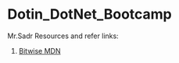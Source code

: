 # Dotin_DotNet_Bootcamp

Mr.Sadr Resources and refer links:
1. <a href="https://learn.microsoft.com/en-us/dotnet/csharp/language-reference/operators/bitwise-and-shift-operators">Bitwise MDN</a>

